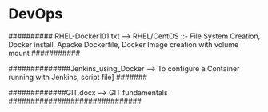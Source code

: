 # DevOps

########## RHEL-Docker101.txt --> RHEL/CentOS ::-  File System Creation, Docker install, Apacke Dockerfile, Docker Image creation with volume mount ###########

##############Jenkins_using_Docker --> To configure a Container running with Jenkins, script file]  #######

#############GIT.docx -->  GIT fundamentals ##############################
